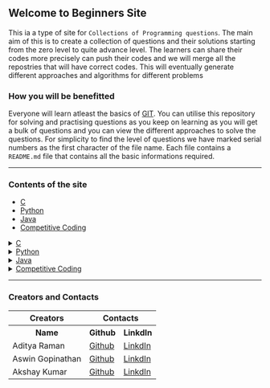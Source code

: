 ## Welcome to Beginners Site

This ia a type of site for `Collections of Programming questions`. The main aim of this is to create a collection of questions and their solutions starting from the zero level to quite advance level. The learners can share their codes more precisely can push their codes and we will merge all the repostries that will have correct codes. This will eventually generate different approaches and algorithms for different problems

### How you will be benefitted

Everyone will learn atleast the basics of [GIT](https://git-scm.com). You can utilise this repository for solving and practising questions as you keep on learning as you will get a bulk of questions and you can view the different approaches to solve the questions. For simplicity to find the level of questions we have marked serial numbers as the first character of the file name. Each file contains a `README.md` file that contains all the basic informations required.
<hr>

### Contents of the site

<ul>
  <li><a href="https://ramanaditya.github.io/beginners/C/">C</a></li>
  <li><a href="https://ramanaditya.github.io/beginners/python">Python</a></li>
  <li><a href="https://ramanaditya.github.io/beginners/Java/">Java</a></li>
  <li><a href="https://ramanaditya.github.io/beginners/competitive_coding/">Competitive Coding</a></li>
</ul>
<div>
  <details>
    <summary><a href="https://ramanaditya.github.io/beginners/C">C</a></summary>
    <ul>
      <li>README.md</li>
      <li>sample.c</li>
      <li>1_hello_world</li>
    </ul>
  </details>

  <details>
    <summary><a href="https://ramanaditya.github.io/beginners/python">Python</a></summary>
    <ul>
      <li>README.md</li>
      <li>sample.py</li>
      <li>1_hello_world</li>
      <li>2_variable</li>
    </ul>
  </details>

  <details>
    <summary><a href="https://ramanaditya.github.io/beginners/Java">Java</a></summary>
    <ul>
      <li>README.md</li>
      <li>practice.md</li>
      <li>Reference_books.md</li>
      <li>1. Hello World</li>
      <li>2. Variables</li>
    </ul>
  </details>
  <details>
    <summary><a href="https://ramanaditya.github.io/beginners/competitive_coding">Competitive Coding</a></summary>
    <ul>
      <li>README.md</li>
      <li>fibonacci</li>
    </ul>
  </details>
</div>

<hr>

### Creators and Contacts
<table class="tg">
  <tr>
    <th class="tg-baqh" colspan="1">Creators</th>
    <th class="tg-baqh" colspan="2">Contacts</th>
  </tr>
  <tr>
    <th class="tg-baqh">Name</th>
    <th class="tg-baqh">Github</th>
    <th class="tg-baqh">LinkdIn</th>
  </tr>
  <tr>
    <td class="tg-baqh">Aditya Raman</td>
    <td class="tg-baqh"><a href="https://github.com/ramanaditya">Github</a></td>
    <td class="tg-baqh"><a href="https://www.linkedin.com/in/ramanaditya/">LinkdIn</a></td>
  </tr>
  <tr>
    <td class="tg-baqh">Aswin Gopinathan</td>
    <td class="tg-baqh"><a href="https://github.com/infiniteoverflow">Github</a></td>
    <td class="tg-baqh"><a href="https://www.linkedin.com/in/aswin-gopinathan-69556716a/">LinkdIn</a></td>
  </tr>
  <tr>
    <td class="tg-baqh">Akshay Kumar</td>
    <td class="tg-baqh"><a href="https://github.com/AkshayKumar007">Github</a></td>
    <td class="tg-baqh"><a href="https://www.linkedin.com/in/akshay-kumar-b8025a130/">LinkdIn</a></td>
  </tr>
</table>
